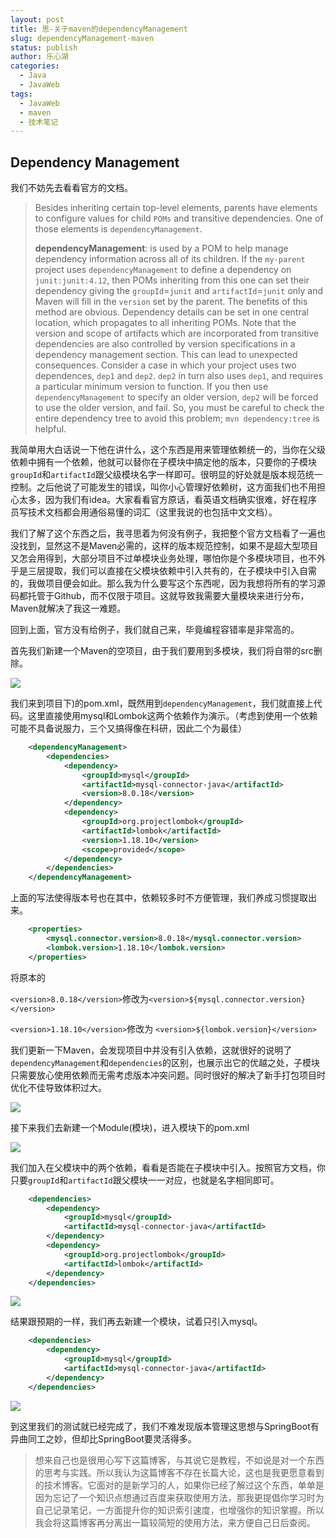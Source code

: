 ```yaml
---
layout: post
title: 思-关于maven的dependencyManagement
slug: dependencyManagement-maven
status: publish
author: 乐心湖
categories: 
  - Java
  - JavaWeb
tags: 
  - JavaWeb
  - maven
  - 技术笔记
---
```




## Dependency Management

我们不妨先去看看官方的文档。

> Besides inheriting certain top-level elements, parents have elements to configure values for child `POMs` and transitive dependencies. One of those elements is `dependencyManagement`.
>
> **dependencyManagement**: is used by a POM to help manage dependency information across all of its children. If the `my-parent` project uses `dependencyManagement` to define a dependency on `junit:junit:4.12`, then POMs inheriting from this one can set their dependency giving the `groupId`=`junit` and `artifactId`=`junit` only and Maven will fill in the `version` set by the parent. The benefits of this method are obvious. Dependency details can be set in one central location, which propagates to all inheriting POMs.
> Note that the version and scope of artifacts which are incorporated from transitive dependencies are also controlled by version specifications in a dependency management section. This can lead to unexpected consequences. Consider a case in which your project uses two dependences, `dep1` and `dep2`. `dep2` in turn also uses `dep1`, and requires a particular minimum version to function. If you then use `dependencyManagement` to specify an older version, `dep2` will be forced to use the older version, and fail. So, you must be careful to check the entire dependency tree to avoid this problem; `mvn dependency:tree` is helpful.

我简单用大白话说一下他在讲什么，这个东西是用来管理依赖统一的，当你在父级依赖中拥有一个依赖，他就可以替你在子模块中搞定他的版本，只要你的子模块`groupId`和`artifactId`跟父级模块名字一样即可。很明显的好处就是版本规范统一控制。之后他说了可能发生的错误，叫你小心管理好依赖树，这方面我们也不用担心太多，因为我们有idea。大家看看官方原话，看英语文档确实很难，好在程序员写技术文档都会用通俗易懂的词汇（这里我说的也包括中文文档）。

我们了解了这个东西之后，我寻思着为何没有例子，我把整个官方文档看了一遍也没找到，显然这不是Maven必需的，这样的版本规范控制，如果不是超大型项目又怎会用得到，大部分项目不过单模块业务处理，哪怕你是个多模块项目，也不外乎是三层提取，我们可以直接在父模块依赖中引入共有的，在子模块中引入自需的，我做项目便会如此。那么我为什么要写这个东西呢，因为我想将所有的学习源码都托管于Github，而不仅限于项目。这就导致我需要大量模块来进行分布，Maven就解决了我这一难题。

回到上面，官方没有给例子，我们就自己来，毕竟编程容错率是非常高的。

首先我们新建一个Maven的空项目，由于我们要用到多模块，我们将自带的src删除。

![](https://cdn.xn2001.com/2020/03/06/20200306063055.png)

我们来到项目下)的pom.xml，既然用到`dependencyManagement`，我们就直接上代码。这里直接使用mysql和Lombok这两个依赖作为演示。（考虑到使用一个依赖可能不具备说服力，三个又搞得像在科研，因此二个为最佳）

```xml
    <dependencyManagement>
        <dependencies>
            <dependency>
                <groupId>mysql</groupId>
                <artifactId>mysql-connector-java</artifactId>
                <version>8.0.18</version>
            </dependency>
            <dependency>
                <groupId>org.projectlombok</groupId>
                <artifactId>lombok</artifactId>
                <version>1.18.10</version>
                <scope>provided</scope>
            </dependency>
        </dependencies>
    </dependencyManagement>
```

上面的写法使得版本号也在其中，依赖较多时不方便管理，我们养成习惯提取出来。

```xml
    <properties>
        <mysql.connector.version>8.0.18</mysql.connector.version>
        <lombok.version>1.18.10</lombok.version>
    </properties>
```

将原本的

`<version>8.0.18</version>`修改为`<version>${mysql.connector.version}</version>`

`<version>1.18.10</version>`修改为 `<version>${lombok.version}</version>`

我们更新一下Maven，会发现项目中并没有引入依赖，这就很好的说明了`dependencyManagement`和`dependencies`的区别，也展示出它的优越之处，子模块只需要放心使用依赖而无需考虑版本冲突问题。同时很好的解决了新手打包项目时优化不佳导致体积过大。

![](https://cdn.xn2001.com/2020/03/06/20200306065552.png)

接下来我们去新建一个Module(模块)，进入模块下的pom.xml

![](https://cdn.xn2001.com/2020/03/06/20200306071252.png)

我们加入在父模块中的两个依赖，看看是否能在子模块中引入。按照官方文档，你只要`groupId`和`artifactId`跟父模块一一对应，也就是名字相同即可。

```xml
    <dependencies>
        <dependency>
            <groupId>mysql</groupId>
            <artifactId>mysql-connector-java</artifactId>
        </dependency>
        <dependency>
            <groupId>org.projectlombok</groupId>
            <artifactId>lombok</artifactId>
        </dependency>
    </dependencies>
```

![](https://cdn.xn2001.com/2020/03/06/20200306072453.png)

结果跟预期的一样，我们再去新建一个模块，试着只引入mysql。

```xml
    <dependencies>
        <dependency>
            <groupId>mysql</groupId>
            <artifactId>mysql-connector-java</artifactId>
        </dependency>
    </dependencies>
```

![](https://cdn.xn2001.com/2020/03/06/20200306072750.png)

到这里我们的测试就已经完成了，我们不难发现版本管理这思想与SpringBoot有异曲同工之妙，但却比SpringBoot要灵活得多。



> 想来自己也是很用心写下这篇博客，与其说它是教程，不如说是对一个东西的思考与实践。所以我认为这篇博客不存在长篇大论，这也是我更愿意看到的技术博客。它面对的是新学习的人，如果你已经了解过这个东西，单单是因为忘记了一个知识点想通过百度来获取使用方法，那我更提倡你学习时为自己记录笔记，一方面提升你的知识索引速度，也增强你的知识掌握。所以我会将这篇博客再分离出一篇较简短的使用方法，来方便自己日后查阅。